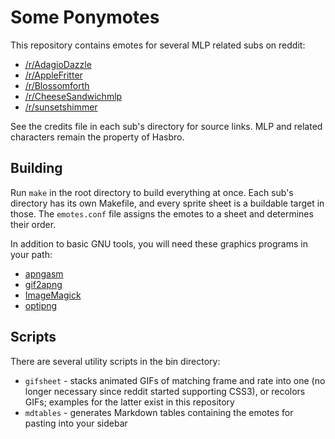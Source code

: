 Some Ponymotes
==============

This repository contains emotes for several MLP related subs on reddit:

* [/r/AdagioDazzle](http://www.reddit.com/r/AdagioDazzle/)
* [/r/AppleFritter](http://www.reddit.com/r/AppleFritter/)
* [/r/Blossomforth](http://www.reddit.com/r/Blossomforth/)
* [/r/CheeseSandwichmlp](http://www.reddit.com/r/CheeseSandwichmlp/)
* [/r/sunsetshimmer](http://www.reddit.com/r/sunsetshimmer/)

See the credits file in each sub's directory for source links. MLP and related characters remain the property of Hasbro.

Building
--------

Run `make` in the root directory to build everything at once. Each sub's directory has its own Makefile, and every sprite sheet is a buildable target in those. The `emotes.conf` file assigns the emotes to a sheet and determines their order.

In addition to basic GNU tools, you will need these graphics programs in your path:

* [apngasm](http://apngasm.sourceforge.net/)
* [gif2apng](http://gif2apng.sourceforge.net/)
* [ImageMagick](http://www.imagemagick.org/)
* [optipng](http://optipng.sourceforge.net/)

Scripts
-------

There are several utility scripts in the bin directory:

* `gifsheet` - stacks animated GIFs of matching frame and rate into one (no longer necessary since reddit started supporting CSS3), or recolors GIFs; examples for the latter exist in this repository
* `mdtables` - generates Markdown tables containing the emotes for pasting into your sidebar
